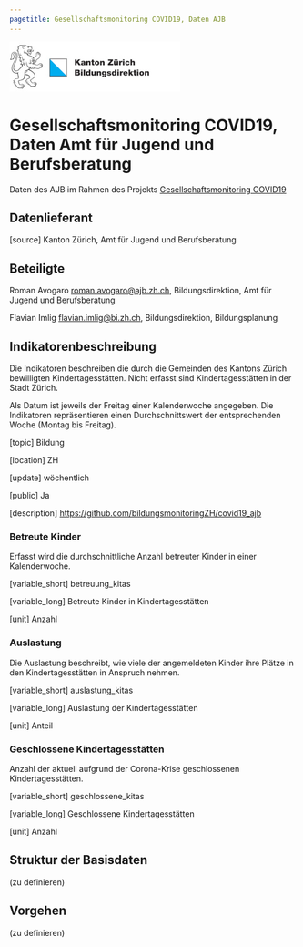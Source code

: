```yaml
---
pagetitle: Gesellschaftsmonitoring COVID19, Daten AJB
---
```


![](https://github.com/bildungsmonitoringZH/covid19_edu_mindsteps/raw/master/assets/ktzh_bi_logo_de-300x88.jpg)

# Gesellschaftsmonitoring COVID19, Daten Amt für Jugend und Berufsberatung

Daten des AJB im Rahmen des Projekts [Gesellschaftsmonitoring COVID19](https://statistikzh.github.io/covid19monitoring/)

## Datenlieferant

[source] Kanton Zürich, Amt für Jugend und Berufsberatung

## Beteiligte

Roman Avogaro <roman.avogaro@ajb.zh.ch>, Bildungsdirektion, Amt für Jugend und Berufsberatung

Flavian Imlig <flavian.imlig@bi.zh.ch>, Bildungsdirektion, Bildungsplanung

## Indikatorenbeschreibung

Die Indikatoren beschreiben die durch die Gemeinden des Kantons Zürich bewilligten Kindertagesstätten. Nicht erfasst sind Kindertagesstätten in der Stadt Zürich.

Als Datum ist jeweils der Freitag einer Kalenderwoche angegeben. Die Indikatoren repräsentieren einen Durchschnittswert der entsprechenden Woche (Montag bis Freitag).

[topic] Bildung

[location] ZH

[update] wöchentlich

[public] Ja

[description] https://github.com/bildungsmonitoringZH/covid19_ajb

### Betreute Kinder

Erfasst wird die durchschnittliche Anzahl betreuter Kinder in einer Kalenderwoche.

[variable_short] betreuung_kitas

[variable_long] Betreute Kinder in Kindertagesstätten

[unit] Anzahl

### Auslastung

Die Auslastung beschreibt, wie viele der angemeldeten Kinder ihre Plätze in den Kindertagesstätten in Anspruch nehmen.

[variable_short] auslastung_kitas

[variable_long] Auslastung der Kindertagesstätten

[unit] Anteil

### Geschlossene Kindertagesstätten

Anzahl der aktuell aufgrund der Corona-Krise geschlossenen Kindertagesstätten.

[variable_short] geschlossene_kitas

[variable_long] Geschlossene Kindertagesstätten 

[unit] Anzahl

## Struktur der Basisdaten

(zu definieren)

## Vorgehen

(zu definieren)
